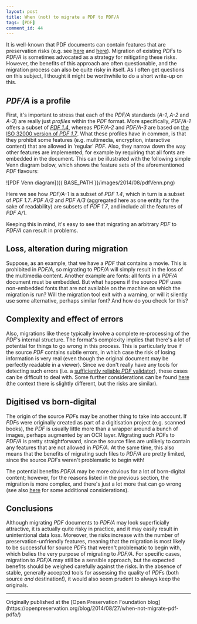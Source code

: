 ```yaml
---
layout: post
title: When (not) to migrate a PDF to PDF/A
tags: [PDF]
comment_id: 44
---
```


It is well-known that PDF documents can contain features that are preservation risks (e.g. see [here](https://web.archive.org/web/20130515073645/http://libraries.stackexchange.com/questions/964/what-preservation-risks-are-associated-with-the-pdf-file-format) and [here](http://wiki.opf-labs.org/display/TR/Portable+Document+Format)). Migration of existing *PDF*s to *PDF/A* is sometimes advocated as a strategy for mitigating these risks. However, the benefits of this approach are often questionable, and the migration process can also be quite risky in itself. As I often get questions on this subject, I thought it might be worthwhile to do a short write-up on this.

<!-- more -->

## *PDF/A* is a profile

First, it's important to stress that each of the *PDF/A* standards (*A-1*, *A-2* and *A-3*) are really just *profiles* within the *PDF* format. More specifically, *PDF/A-1* offers a subset of [*PDF 1.4*](http://acroeng.adobe.com/PDFReference/PDF_1.4/PDF%20Reference%201.4.pdf), whereas *PDF/A-2* and *PDF/A-3* are based on [the ISO 32000 version of *PDF 1.7*](http://acroeng.adobe.com/PDFReference/ISO32000/PDF32000-Adobe.pdf). What  these profiles have in common, is that they prohibit some features (e.g. multimedia, encryption, interactive content) that are allowed in 'regular' *PDF*. Also, they narrow down the way other features are implemented, for example by requiring that all fonts are embedded in the document. This can be illustrated with the following simple Venn diagram below, which shows the feature sets of the aforementioned *PDF* flavours:

![PDF Venn diagram]({{ BASE_PATH }}/images/2014/08/pdfVenn.png)

Here we see how *PDF/A-1* is a subset of *PDF 1.4*, which in turn is a subset of *PDF 1.7*. *PDF A/2* and *PDF A/3* (aggregated here as one entity for the sake of readability) are subsets of *PDF 1.7*, and include all the features of *PDF A/1*.  

Keeping this in mind, it's easy to see that migrating an arbitrary *PDF* to *PDF/A* can result in problems.

## Loss, alteration during migration

Suppose, as an example, that we have a *PDF* that contains a movie. This is prohibited in *PDF/A*, so migrating to *PDF/A* will simply result in the loss of the multimedia content. Another example are fonts: all fonts in a *PDF/A* document must be embedded. But what happens if the source *PDF* uses non-embedded fonts that are not available on the machine on which the migration is run? Will the  migration tool exit with a warning, or will it silently use some alternative, perhaps similar font? And how do you check for this?

## Complexity and effect of errors

Also, migrations like these typically involve a complete re-processing of the *PDF*'s internal structure. The format's complexity implies that there's a lot of potential for things to go wrong in this process. This is particularly true if the source *PDF* contains subtle errors, in which case the risk of losing information is very real (even though the original document may be perfectly readable in a viewer). Since we don't really have any tools for detecting such errors (i.e. a [sufficiently reliable *PDF* validator](http://duff-johnson.com/wp-content/uploads/2014/01/PDFValidationDreamOrYawn.pdf)), these cases can be difficult to deal with. Some further considerations can be found [here](http://web.archive.org/web/20130605142355/http://libraries.stackexchange.com/questions/1117/converting-invalid-pdfs-or-not-for-digital-preservation) (the context there is slightly different, but the risks are similar).

## Digitised vs born-digital

The origin of the source *PDF*s may be another thing to take into account. If *PDF*s were originally created as part of a digitisation project (e.g. scanned books), the *PDF* is usually little more than a wrapper around a bunch of images, perhaps augmented by an OCR layer. Migrating such *PDF*s to *PDF/A* is pretty straightforward, since the source files are unlikely to contain any features that are not allowed in *PDF/A*. At the same time, this also means that the benefits of migrating such files to *PDF/A* are pretty limited, since the source *PDF*s weren't problematic to begin with!

The potential benefits *PDF/A* may be more obvious for a lot of born-digital content; however, for the reasons listed in the previous section, the migration is more complex, and there's just a lot more that can go wrong (see also [here](http://qanda.digipres.org/19/what-are-the-benefits-and-risks-of-using-the-pdf-a-file-format?show=21#a21) for some additional considerations).

## Conclusions

Although migrating *PDF* documents to *PDF/A* may look superficially attractive, it is actually quite risky in practice, and it may easily result in unintentional data loss. Moreover, the risks increase with the number of preservation-unfriendly features, meaning that the migration is most likely to be successful for source *PDF*s that weren't problematic to begin with, which belies the very purpose of migrating to *PDF/A*. For specific cases, migration to *PDF/A* may still be a sensible approach, but the expected benefits should be weighed carefully against the risks. In the absence of stable, generally accepted tools for assessing the quality of *PDF*s (both source *and* destination!), it would also seem prudent to always keep the originals.

<hr>
Originally published at the [Open Preservation Foundation blog](https://openpreservation.org/blog/2014/08/27/when-not-migrate-pdf-pdfa/)
